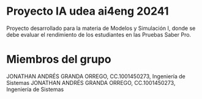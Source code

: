 # Proyecto IA udea ai4eng 20241
Proyecto desarrollado para la materia de Modelos y Simulación I, donde se debe evaluar el rendimiento de los estudiantes en las Pruebas Saber Pro. 

# Miembros del grupo
JONATHAN ANDRÉS GRANDA ORREGO, CC.1001450273, Ingeniería de Sistemas
JONATHAN ANDRÉS GRANDA ORREGO, CC.1001450273, Ingeniería de Sistemas
